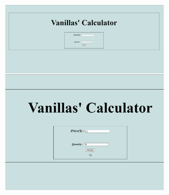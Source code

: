 ![alt text](https://github.com/ARINCoder/Javascript/blob/the_Calc/DOM/The%20Calc.png)
![alt text](https://github.com/ARINCoder/Javascript/blob/the_Calc/DOM/Th.png)
